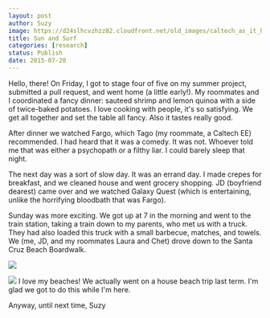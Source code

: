 ```yaml
---
layout: post
author: Suzy
image: https://d24slhcvzhzz82.cloudfront.net/old_images/caltech_as_it_happens/6a0105349b8251970b01b7c7b1b18a970b.jpg
title: Sun and Surf
categories: [research]
status: Publish
date: 2015-07-20
---
```


Hello, there!
On Friday, I got to stage four of five on my summer project, submitted a pull request, and went home (a little early!). My roommates and I coordinated a fancy dinner: sauteed shrimp and lemon quinoa with a side of twice-baked potatoes. I love cooking with people, it's so satisfying. We get all together and set the table all fancy. Also it tastes really good.

After dinner we watched Fargo, which Tago (my roommate, a Caltech EE) recommended. I had heard that it was a comedy. It was not. Whoever told me that was either a psychopath or a filthy liar. I could barely sleep that night.

The next day was a sort of slow day. It was an errand day. I made crepes for breakfast, and we cleaned house and went grocery shopping. JD (boyfriend dearest) came over and we watched Galaxy Quest (which is entertaining, unlike the horrifying bloodbath that was Fargo).

Sunday was more exciting. We got up at 7 in the morning and went to the train station, taking a train down to my parents, who met us with a truck. They had also loaded this truck with a small barbecue, matches, and towels. We (me, JD, and my roommates Laura and Chet) drove down to the Santa Cruz Beach Boardwalk.


![](https://d24slhcvzhzz82.cloudfront.net/old_images/caltech_as_it_happens/6a0105349b8251970b01b7c7b1b202970b.jpg)

![](https://d24slhcvzhzz82.cloudfront.net/old_images/caltech_as_it_happens/6a0105349b8251970b01bb0855c33b970d.jpg)
I love my beaches! We actually went on a house beach trip last term. I'm glad we got to do this while I'm here.

Anyway, until next time,
Suzy

